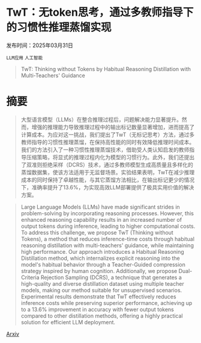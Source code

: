 # TwT：无token思考，通过多教师指导下的习惯性推理蒸馏实现

发布时间：2025年03月31日

`LLM应用` `人工智能`

> TwT: Thinking without Tokens by Habitual Reasoning Distillation with Multi-Teachers' Guidance

# 摘要

> 大型语言模型（LLMs）在整合推理过程后，问题解决能力显著提升。然而，增强的推理能力导致推理过程中的输出标记数量显著增加，进而提高了计算成本。为应对这一挑战，我们提出了TwT（无标记思考）方法，通过多教师指导的习惯性推理蒸馏，在保持高性能的同时有效降低推理时间成本。我们的方法引入了一种习惯性推理蒸馏技术，借助受人类认知启发的教师指导压缩策略，将显式的推理过程内化为模型的习惯行为。此外，我们还提出了双准则拒绝采样（DCRS）技术，通过多教师模型生成高质量且多样化的蒸馏数据集，使该方法适用于无监督场景。实验结果表明，TwT在减少推理成本的同时保持了卓越性能，与其它蒸馏方法相比，在输出标记更少的情况下，准确率提升了13.6%，为实现高效LLM部署提供了极具实用价值的解决方案。

> Large Language Models (LLMs) have made significant strides in problem-solving by incorporating reasoning processes. However, this enhanced reasoning capability results in an increased number of output tokens during inference, leading to higher computational costs. To address this challenge, we propose TwT (Thinking without Tokens), a method that reduces inference-time costs through habitual reasoning distillation with multi-teachers' guidance, while maintaining high performance. Our approach introduces a Habitual Reasoning Distillation method, which internalizes explicit reasoning into the model's habitual behavior through a Teacher-Guided compression strategy inspired by human cognition. Additionally, we propose Dual-Criteria Rejection Sampling (DCRS), a technique that generates a high-quality and diverse distillation dataset using multiple teacher models, making our method suitable for unsupervised scenarios. Experimental results demonstrate that TwT effectively reduces inference costs while preserving superior performance, achieving up to a 13.6% improvement in accuracy with fewer output tokens compared to other distillation methods, offering a highly practical solution for efficient LLM deployment.

[Arxiv](https://arxiv.org/abs/2503.24198)